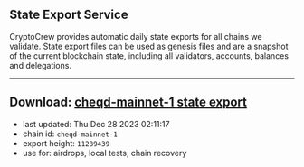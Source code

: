 ## State Export Service
CryptoCrew provides automatic daily state exports for all chains we validate. State export files can be used as genesis files and are a snapshot of the current blockchain state, including all validators, accounts, balances and delegations.

---
**Download: [cheqd-mainnet-1 state export](https://dl.ccvalidators.com/SERVICE/cheqd/cheqd-mainnet-1_export_11289439.json)**
---

- last updated: Thu Dec 28 2023 02:11:17
- chain id: `cheqd-mainnet-1`
- export height: `11289439`
- use for: airdrops, local tests, chain recovery
